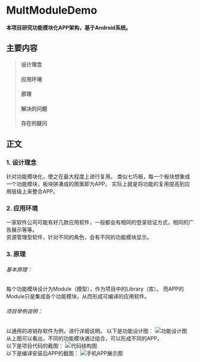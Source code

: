 # MultModuleDemo

**本项目研究功能模块化APP架构，基于Android系统。**

## 主要内容
> #### 设计理念
> #### 应用环境
> #### 原理
> #### 解决的问题
> #### 存在的疑问
## 正文
### 1. 设计理念
针对功能模块化，使之在最大程度上进行复用。
类似七巧板，每一个板块想象成一个功能模块，板块拼凑成的图案即为APP。
实际上就是将功能的复用提高到应用层级上来整合APP。
### 2. 应用环境
一家软件公司可能有好几款应用软件，一般都会有相同的登录验证方式，相同的广告展示等等。  
资源管理型软件，针对不同的角色，会有不同的功能模块显示。
### 3. 原理
###### 基本原理：  
每个功能模块设计为Module（模型），作为项目中的Library（库）。
而APP的Module只是集成各个功能模块，从而形成可编译的应用软件。
###### 项目举例说明：
以通用的进销存软件为例，进行详细说明。
以下是功能设计图：
![功能设计图](https://github.com/pulque/MultModuleDemo/tree/master/images/functions.png)  
从上图可以看出，不同的功能模块通过组合，可以形成不同的APP。  
以下是项目代码的截图：
![代码结构图](https://github.com/pulque/MultModuleDemo/tree/master/images/project_structure.png)  
以下是编译安装后APP的截图：
![手机APP展示图](https://github.com/pulque/MultModuleDemo/tree/master/images/apps.png)  
